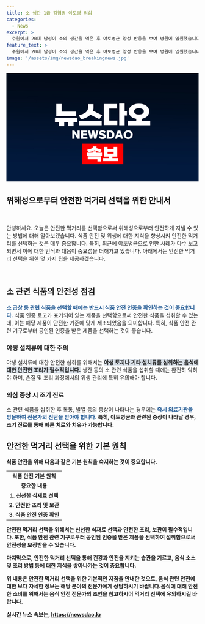 ```yaml
---
title: 소 생간 1급 감염병 야토병 의심
categories:
  - News
excerpt: >
  수원에서 20대 남성이 소의 생간을 먹은 후 야토병균 양성 반응을 보여 병원에 입원했습니다. 야토병은 1급 감염병으로 치사율이 높지만, 조기에 적절한 치료를 받을 시 사망률이 낮다는 점이 중요합니다. 현재 혈청 검사 결과가 기다려지며, 야토병균에 감염된 음식과 물의 섭취로 전염된다는 점이 주목받고 있습니다. 또한, 우리나라에서는 1997년에 유례된 사례가 있었지만 완치된 바 있습니다. MBC 뉴스는 24시간 제보를 기다리고 있습니다. (총 단어 수: 117)
feature_text: >
  수원에서 20대 남성이 소의 생간을 먹은 후 야토병균 양성 반응을 보여 병원에 입원했습니다. 야토병은 1급 감염병으로 치사율이 높지만, 조기에 적절한 치료를 받을 시 사망률이 낮다는 점이 중요합니다. 현재 혈청 검사 결과가 기다려지며, 야토병균에 감염된 음식과 물의 섭취로 전염된다는 점이 주목받고 있습니다. 또한, 우리나라에서는 1997년에 유례된 사례가 있었지만 완치된 바 있습니다. MBC 뉴스는 24시간 제보를 기다리고 있습니다. (총 단어 수: 117)
image: '/assets/img/newsdao_breakingnews.jpg'
---
```


<p><img src="/assets/img/newsdao_breakingnews.jpg" alt="bookingtag 속보" /></p>

<h2>위해성으로부터 안전한 먹거리 선택을 위한 안내서</h2>

<p data-ke-size="size16">&nbsp;</p>

<p>안녕하세요. 오늘은 안전한 먹거리를 선택함으로써 위해성으로부터 안전하게 지낼 수 있는 방법에 대해 알아보겠습니다. 식품 안전 및 위생에 대한 지식을 향상시켜 안전한 먹거리를 선택하는 것은 매우 중요합니다. 특히, 최근에 야토병균으로 인한 사례가 다수 보고되면서 이에 대한 인식과 대응이 중요성을 더해가고 있습니다. 아래에서는 안전한 먹거리 선택을 위한 몇 가지 팁을 제공하겠습니다.</p>

<p data-ke-size="size16">&nbsp;</p>

<h2 data-ke-size="size26">소 관련 식품의 안전성 점검</h2>

<p><b><span style="color: #1a5490;">소 곱창 등 관련 식품을 선택할 때에는 반드시 식품 안전 인증을 확인하는 것이 중요합니다.</span></b> 식품 인증 로고가 표기되어 있는 제품을 선택함으로써 안전한 식품을 섭취할 수 있는데, 이는 해당 제품이 안전한 기준에 맞게 제조되었음을 의미합니다. 특히, 식품 안전 관련 기구로부터 공인된 인증을 받은 제품을 선택하는 것이 좋습니다.</p>

<h3>야생 설치류에 대한 주의</h3>

<p>야생 설치류에 대한 안전한 섭취를 위해서는 <b><span style="background-color: #21538527;">야생 토끼나 기타 설치류를 섭취하는 음식에 대한 안전한 조리가 필수적입니다.</span></b> 생간 등의 소 관련 식품을 섭취할 때에는 완전히 익혀야 하며, 손질 및 조리 과정에서의 위생 관리에 특히 유의해아 합니다.</p>

<h3>의심 증상 시 조기 진료</h3>

<p>소 관련 식품을 섭취한 후 복통, 발열 등의 증상이 나타나는 경우에는 <b><span style="color: #1a5490;">즉시 의료기관을 방문하여 전문가의 진단을 받아야 합니다.</span><b> 특히, 야토병균과 관련된 증상이 나타날 경우, 조기 진료를 통해 빠른 치료와 치유가 가능합니다.</p>

<h2 data-ke-size="size26">안전한 먹거리 선택을 위한 기본 원칙</h2>

<p>식품 안전을 위해 다음과 같은 기본 원칙을 숙지하는 것이 중요합니다.</p>

<table>
<tbody>
<tr>
<td style="text-align: center; height: 17px;"><b>식품 안전 기본 원칙</b></td>
</tr>
<tr>
<td style="text-align: center; height: 17px;"><b>중요한 내용</b></td>
</tr>
<tr>    
<td style="text-align: center; height: 17px;"><b>1. 신선한 식재료 선택</b></td>
</tr>
<tr>
<td style="text-align: center; height: 17px;"><b>2. 안전한 조리 및 보관</b></td>
</tr>
<tr>
<td style="text-align: center; height: 17px;"><b>3. 식품 안전 인증 확인</b></td>
</tr>
</tbody>
</table>

<p>안전한 먹거리 선택을 위해서는 신선한 식재료 선택과 안전한 조리, 보관이 필수적입니다. 또한, 식품 안전 관련 기구로부터 공인된 인증을 받은 제품을 선택하여 섭취함으로써 안전성을 보장받을 수 있습니다.</p>

<p>마지막으로, 안전한 먹거리 선택을 통해 건강과 안전을 지키는 습관을 기르고, 음식 소스 및 조리 방법 등에 대한 지식을 쌓아나가는 것이 중요합니다.</p>

<p>위 내용은 안전한 먹거리 선택을 위한 기본적인 지침을 안내한 것으로, 음식 관련 안전에 대한 보다 자세한 정보는 해당 분야의 전문가에게 상담하시기 바랍니다.음식에 대해 안전한 소비를 위해서는 음식 안전 전문가의 조언을 참고하시어 먹거리 선택에 유의하시길 바랍니다.</p>

<p data-ke-size="size16"></p>
실시간 뉴스 속보는, <a href="https://newsdao.kr" rel="dofollow">https://newsdao.kr</a>


